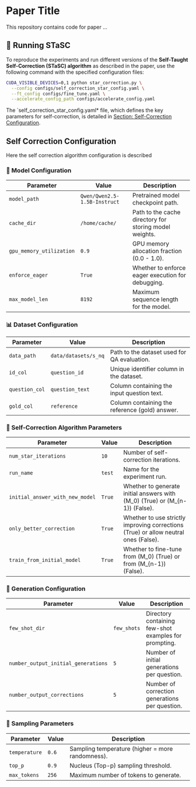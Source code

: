# Paper Title

This repository contains code for paper ...

## 🚀 Running STaSC

To reproduce the experiments and run different versions of the **Self-Taught Self-Correction (STaSC) algorithm** as described in the paper, use the following command with the specified configuration files:

```bash
CUDA_VISIBLE_DEVICES=0,1 python star_correction.py \
  --config configs/self_correction_star_config.yaml \
  --ft_config configs/fine_tune.yaml \
  --accelerate_config_path configs/accelerate_config.yaml
```

The `self_correction_star_config.yaml* file, which defines the key parameters for self-correction, is detailed in [Section: Self-Correction Configuration](#self-correction-configuration).


## Self Correction Configuration

Here the self correction algorithm configuration is described

### 📌 Model Configuration
| Parameter                | Value                                      | Description |
|--------------------------|--------------------------------------------|-------------|
| `model_path`             | `Qwen/Qwen2.5-1.5B-Instruct`           | Pretrained model checkpoint path. |
| `cache_dir`             | `/home/cache/`       | Path to the cache directory for storing model weights. |
| `gpu_memory_utilization` | `0.9`                                    | GPU memory allocation fraction (0.0 - 1.0). |
| `enforce_eager`         | `True`                                    | Whether to enforce eager execution for debugging. |
| `max_model_len`         | `8192`                                   | Maximum sequence length for the model. |

### 📊 Dataset Configuration
| Parameter         | Value                       | Description |
|------------------|---------------------------|-------------|
| `data_path`      | `data/datasets/s_nq`       | Path to the dataset used for QA evaluation. |
| `id_col`         | `question_id`              | Unique identifier column in the dataset. |
| `question_col`   | `question_text`            | Column containing the input question text. |
| `gold_col`       | `reference`                | Column containing the reference (gold) answer. |

### 🔁 Self-Correction Algorithm Parameters
| Parameter                        | Value   | Description |
|----------------------------------|---------|-------------|
| `num_star_iterations`            | `10`     | Number of self-correction iterations. |
| `run_name`                       | `test`  | Name for the experiment run. |
| `initial_answer_with_new_model`  | `True`  | Whether to generate initial answers with \(M_0\) (True) or \(M_{n-1}\) (False). |
| `only_better_correction`         | `True`  | Whether to use strictly improving corrections (True) or allow neutral ones (False). |
| `train_from_initial_model`       | `True`  | Whether to fine-tune from \(M_0\) (True) or from \(M_{n-1}\) (False). |

### 📝 Generation Configuration
| Parameter                      | Value         | Description |
|--------------------------------|-------------|-------------|
| `few_shot_dir`                 | `few_shots` | Directory containing few-shot examples for prompting. |
| `number_output_initial_generations` | `5` | Number of initial generations per question. |
| `number_output_corrections`    | `5` | Number of correction generations per question. |

### 🎲 Sampling Parameters
| Parameter       | Value  | Description |
|---------------|--------|-------------|
| `temperature` | `0.6`  | Sampling temperature (higher = more randomness). |
| `top_p`       | `0.9`  | Nucleus (Top-p) sampling threshold. |
| `max_tokens`  | `256`  | Maximum number of tokens to generate. |

